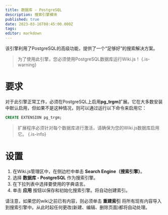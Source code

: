 ```yaml
---
title: 数据库 - PostgreSQL
description: 搜索引擎模块
published: true
date: 2023-03-16T08:45:00.000Z
tags: 
editor: markdown
---
```


该引擎利用了PostgreSQL的高级功能，提供了一个“足够好”的搜索解决方案。

> 为了使用此引擎，您必须使用PostgreSQL数据库运行Wiki.js！
{.is-warning}

# 要求

对于此引擎正常工作，必须在PostgreSQL上启用**pg_trgm**扩展。它在大多数安装中默认启用，但如果不是这种情况，则可以通过运行以下命令来启用它：

```sql
CREATE EXTENSION pg_trgm;
```
> 扩展程序必须针对每个数据库进行激活，请确保为您的Wiki.js数据库启用它。
{.is-info}

# 设置

1. 在Wiki.js管理区中，在侧边栏中单击 **Search Engine（搜索引擎）**。
2. 选择 **数据库 - PostgreSQL** 作为搜索引擎。
3. 在下拉列表中选择要使用的字典语言。
4. 单击 **应用** 按钮以保存和初始化搜索引擎。将自动创建索引。

请注意，如果您的wiki之前已有内容，则必须单击 **重建索引** 将所有现有内容导入到搜索引擎中。从此时起任何更改(新建、编辑、删除页面)都将自动处理。
